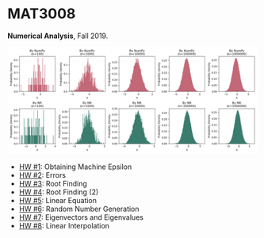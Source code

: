 # MAT3008
**Numerical Analysis**, Fall 2019.  

![](img/histogram.png)

- [HW #1](hw1): Obtaining Machine Epsilon
- [HW #2](hw2): Errors
- [HW #3](hw3): Root Finding
- [HW #4](hw4): Root Finding (2)
- [HW #5](hw5): Linear Equation
- [HW #6](hw6): Random Number Generation
- [HW #7](hw7): Eigenvectors and Eigenvalues
- [HW #8](hw8): Linear Interpolation
